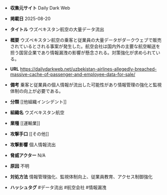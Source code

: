 - **収集元サイト**
Daily Dark Web

- **掲載日**
2025-08-20

- **タイトル**
ウズベキスタン航空の大量データ流出

- **概要**
ウズベキスタン航空の乗客と従業員の大量データがダークウェブで販売されているとされる事案が発生した。航空会社は国内外の主要な航空輸送を担う国営企業であり情報漏洩の影響が懸念される。対策強化が求められている。

- **URL**
https://dailydarkweb.net/uzbekistan-airlines-allegedly-breached-massive-cache-of-passenger-and-employee-data-for-sale/

- **備考**
乗客と従業員の個人情報が流出した可能性があり情報管理の強化と監視体制の向上が必要である。

- **分類**
[[他組織インシデント]]

- **組織名**
ウズベキスタン航空

- **業種**
[[運輸業]]

- **攻撃手口**
[[その他]]

- **攻撃影響**
個人情報流出

- **脅威アクター**
N/A

- **原因**
不明

- **対処方法**
情報管理強化、監視体制向上、従業員教育、アクセス制御強化

- **ハッシュタグ**
#データ流出 #航空会社 #情報漏洩
